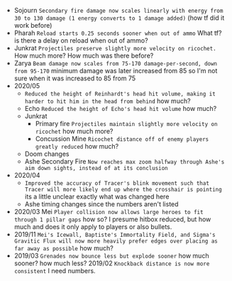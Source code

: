 * Sojourn `Secondary fire damage now scales linearly with energy from 30 to 130 damage (1 energy converts to 1 damage added)` (how tf did it work before)
* Pharah `Reload starts 0.25 seconds sooner when out of ammo` What tf? is there a delay on reload when out of ammo?
* Junkrat `Projectiles preserve slightly more velocity on ricochet.` How much more? How much was there before?
* Zarya `Beam damage now scales from 75-170 damage-per-second, down from 95-170` minimum damage was later increased from 85 so I'm not sure when it was increased to 85 from 75
* 2020/05
    * `Reduced the height of Reinhardt's head hit volume, making it harder to hit him in the head from behind` how much?
    * Echo `Reduced the height of Echo's head hit volume` how much?
    * Junkrat
        * Primary fire `Projectiles maintain slightly more velocity on ricochet` how much more?
        * Concussion Mine `Ricochet distance off of enemy players greatly reduced` how much?
    * Doom changes
    * Ashe Secondary Fire `Now reaches max zoom halfway through Ashe's aim down sights, instead of at its conclusion`
* 2020/04 
    * `Improved the accuracy of Tracer's blink movement such that Tracer will more likely end up where the crosshair is pointing` its a little unclear exactly what was changed here
    * Ashe timing changes since the numbers aren't listed
* 2020/03 Mei `Player collision now allows large heroes to fit through 1 pillar gaps` how so? I presume hitbox reduced, but how much and does it only apply to players or also bullets.
* 2019/11 `Mei's Icewall, Baptiste's Immortality Field, and Sigma's Gravitic Flux will now more heavily prefer edges over placing as far away as possible` how much?
* 2019/03 `Grenades now bounce less but explode sooner` how much sooner? how much less?
2019/02 `Knockback distance is now more consistent` I need numbers.



